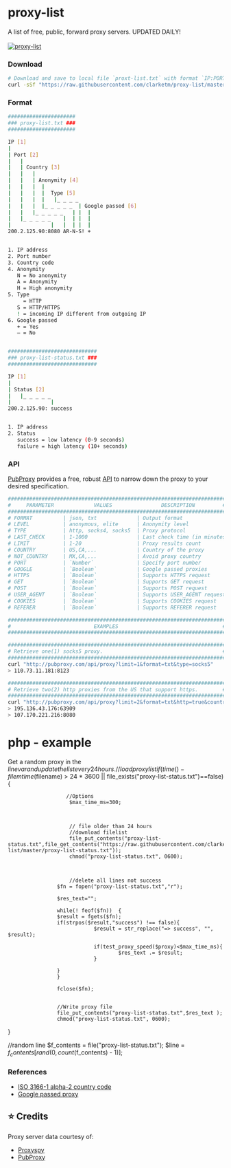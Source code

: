 # proxy-list
A list of free, public, forward proxy servers. UPDATED DAILY!
<br>
<br>
[![proxy-list](/proxy.png)](https://github.com/clarketm/proxy-list)

### Download
```bash
# Download and save to local file `proxt-list.txt` with format `IP:PORT`
curl -sSf "https://raw.githubusercontent.com/clarketm/proxy-list/master/proxy-list-raw.txt" > proxy-list.txt
```

### Format
```bash
######################
### proxy-list.txt ###
######################

IP [1]
|
| Port [2]
|   |
|   | Country [3]
|   |   |
|   |   | Anonymity [4]
|   |   |  |
|   |   |  |  Type [5]
|   |   |  |   |_ _ _ _
|   |   |  |_ _ _ _ _  | Google passed [6]
|   |   |_ _ _ _ _   | |  |
|   |_ _ _ _ _    |  | |  |
|             |   |  | |  |
200.2.125.90:8080 AR-N-S! +


1. IP address
2. Port number
3. Country code
4. Anonymity
   N = No anonymity
   A = Anonymity
   H = High anonymity
5. Type
     = HTTP
   S = HTTP/HTTPS
   ! = incoming IP different from outgoing IP
6. Google passed
   + = Yes
   – = No


#############################
### proxy-list-status.txt ###
#############################

IP [1]
|
| Status [2]
|   |_ _ _ _ _
|             |
200.2.125.90: success


1. IP address
2. Status
   success = low latency (0-9 seconds)
   failure = high latency (10+ seconds)
```

### API
[PubProxy](http://pubproxy.com/) provides a free, robust [API](http://pubproxy.com/#settings) to narrow down the proxy to your desired specification.

```bash
#######################################################################
#     PARAMETER             VALUES                DESCRIPTION         #
#######################################################################
# FORMAT          | json, txt             | Output format
# LEVEL           | anonymous, elite      | Anonymity level
# TYPE            | http, socks4, socks5  | Proxy protocol
# LAST_CHECK      | 1-1000                | Last check time (in minutes)
# LIMIT           | 1-20                  | Proxy results count
# COUNTRY         | US,CA,...             | Country of the proxy
# NOT_COUNTRY     | MX,CA,...             | Avoid proxy country
# PORT            | `Number`              | Specify port number
# GOOGLE          | `Boolean`             | Google passed proxies
# HTTPS           | `Boolean`             | Supports HTTPS request
# GET             | `Boolean`             | Supports GET request
# POST            | `Boolean`             | Supports POST request
# USER_AGENT      | `Boolean`             | Supports USER_AGENT request
# COOKIES         | `Boolean`             | Supports COOKIES request
# REFERER         | `Boolean`             | Supports REFERER request

#######################################################################
#                           EXAMPLES                                  #
#######################################################################

#######################################################################
# Retrieve one(1) socks5 proxy.                                       #
#######################################################################
curl "http://pubproxy.com/api/proxy?limit=1&format=txt&type=socks5"
> 110.73.11.181:8123

#######################################################################
# Retrieve two(2) http proxies from the US that support https.        #
#######################################################################
curl "http://pubproxy.com/api/proxy?limit=2&format=txt&http=true&country=US&type=http"
> 195.136.43.176:63909
> 107.170.221.216:8080
```

# php - example
Get a random proxy in the $line var and update the list every 24 hours.
//load proxy list
if (time()-filemtime($filename) > 24 * 3600 || file_exists("proxy-list-status.txt")==false) {
                       
                       //Options
                        $max_time_ms=300;
    
    
    
                        // file older than 24 hours
                        //download filelist
                        file_put_contents("proxy-list-status.txt",file_get_contents("https://raw.githubusercontent.com/clarketm/proxy-list/master/proxy-list-status.txt"));
                        chmod("proxy-list-status.txt", 0600);



                        //delete all lines not success
                    $fn = fopen("proxy-list-status.txt","r");

                    $res_text="";
                    
                    while(! feof($fn))  {
                    $result = fgets($fn);
                    if(strpos($result,"success") !== false){
                                $result = str_replace("=> success", "", $result);

                                if(test_proxy_speed($proxy)<$max_time_ms){
                                        $res_text .= $result;
                                }
                                
                    }
                    }

                    fclose($fn);


                    //Write proxy file
                    file_put_contents("proxy-list-status.txt",$res_text );
                    chmod("proxy-list-status.txt", 0600);


  } 




//random line
$f_contents = file("proxy-list-status.txt"); 
$line = $f_contents[rand(0, count($f_contents) - 1)];





### References
* [ISO 3166-1 alpha-2 country code](https://en.wikipedia.org/wiki/ISO_3166-1_alpha-2)
* [Google passed proxy](https://www.my-proxy.com/blog/google-proxies-dead)

## :star: Credits
Proxy server data courtesy of:
* [Proxyspy](http://spys.one/en/)
* [PubProxy](http://pubproxy.com/)
